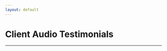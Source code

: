 ```yaml
---
layout: default
---
```


<h1>Client Audio Testimonials</h1>

<div class="client-testimonial">
<!-- insert iframe -->
<p class ="testimonial-text">
<!-- QUOTE TEXT -->
</p>
<p class="testimonial-author">
<!-- QUOTE AUTHOR -->
</p>
<hr>
